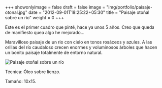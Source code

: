 +++
showonlyimage = false
draft = false
image = "img/portfolio/paisaje-otonal.jpg"
date = "2012-09-01T18:25:22+05:30"
title = "Paisaje otoñal sobre un río"
weight = 0
+++

Este es el primer cuadro que pinté, hace ya unos 5 años. Creo que queda de manifiesto quea algo he mejorado...
<!--more-->

Maravilloso paisaje de un rio con cielo en tonos rosáceos y azules. A las orillas del río caudaloso crecen enormes y voluminosos árboles que hacen un bonito paisaje totalmente de entorno natural.

![Paisaje otoñal sobre un río](/img/portfolio/paisaje-otonal.jpg)

Técnica: Óleo sobre lienzo.

Tamaño: 10x15.
